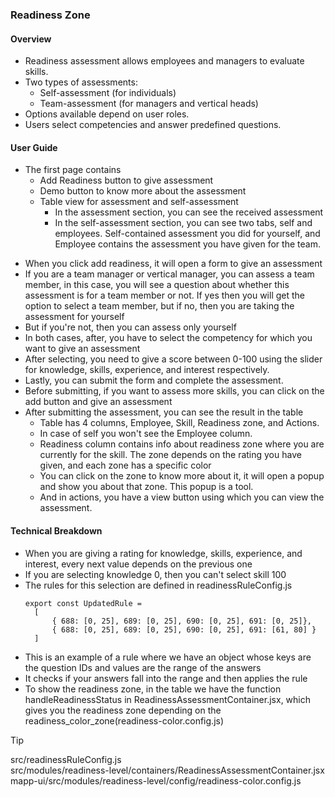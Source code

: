 ### Readiness Zone
#### Overview
- Readiness assessment allows employees and managers to evaluate skills.
- Two types of assessments:
  - Self-assessment (for individuals)
  - Team-assessment (for managers and vertical heads)
- Options available depend on user roles.
- Users select competencies and answer predefined questions.
#### User Guide
+ The first page contains
  - Add Readiness button to give assessment
  - Demo button to know more about the assessment
  - Table view for assessment and self-assessment
    - In the assessment section, you can see the received assessment
    - In the self-assessment section, you can see two tabs, self and employees. Self-contained assessment you did for yourself, and Employee contains the assessment you have given for the team.
- When you click add readiness, it will open a form to give an assessment
- If you are a team manager or vertical manager, you can assess a team member, in this case, you will see a question about whether this assessment is for a team member or not. If yes then you will get the option to select a team member, but if no, then you are taking the assessment for yourself
- But if you're not, then you can assess only yourself
- In both cases, after, you have to select the competency for which you want to give an assessment
- After selecting, you need to give a score between 0-100 using the slider for knowledge, skills, experience, and interest respectively.
- Lastly, you can submit the form and complete the assessment.
- Before submitting, if you want to assess more skills, you can click on the add button and give an assessment
- After submitting the assessment, you can see the result in the table
  - Table has 4 columns, Employee, Skill, Readiness zone, and Actions.
  - In case of self you won't see the Employee column.
  - Readiness column contains info about readiness zone where you are currently for the skill. The zone depends on the rating you have given, and each zone has a specific color
  - You can click on the zone to know more about it, it will open a popup and show you about that zone. This popup is a tool.
  - And in actions, you have a view button using which you can view the assessment.
#### Technical Breakdown
- When you are giving a rating for knowledge, skills, experience, and interest, every next value depends on the previous one
- If you are selecting knowledge 0, then you can't select skill 100
- The rules for this selection are defined in readinessRuleConfig.js
  ```
  export const UpdatedRule =
    [
        { 688: [0, 25], 689: [0, 25], 690: [0, 25], 691: [0, 25]}, 
        { 688: [0, 25], 689: [0, 25], 690: [0, 25], 691: [61, 80] }
    ]
  ```
- This is an example of a rule where we have an object whose keys are the question IDs and values are the range of the answers
- It checks if your answers fall into the range and then applies the rule
- To show the readiness zone, in the table we have the function handleReadinessStatus in ReadinessAssessmentContainer.jsx, which gives you the readiness zone depending on the readiness_color_zone(readiness-color.config.js)
> [!TIP]
> src/readinessRuleConfig.js\
> src/modules/readiness-level/containers/ReadinessAssessmentContainer.jsx\
> mapp-ui/src/modules/readiness-level/config/readiness-color.config.js
